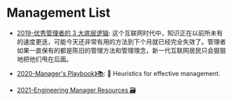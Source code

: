# Management List

- [2019-优秀管理者的 3 大底层逻辑](https://36kr.com/p/5281522.html): 这个互联网时代中，知识正在以前所未有的速度更迭，可能今天还非常有用的方法到下个月就已经完全失效了。管理者如果一直保有的都是陈旧的管理方法和管理理念，新一代互联网居民只会狠狠地把他们甩在后面。

- [2020-Manager's Playbook》📚](https://github.com/ksindi/managers-playbook): 📖 Heuristics for effective management.

- [2021-Engineering Manager Resources 🗃️](https://github.com/ryanburgess/engineer-manager)
